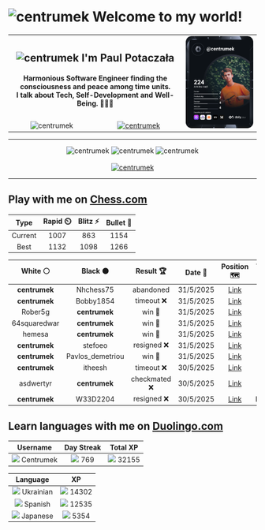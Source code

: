 <h1>
  <img
    src="https://emojis.slackmojis.com/emojis/images/1531849430/4246/blob-sunglasses.gif"
    width="30"
    alt="centrumek"
  />
  Welcome to my world!
</h1>

<table>
  <tbody>
    <tr>
      <td align="center" width="70%" colspan="2">
        <h2>
          <img
            src="https://raw.githubusercontent.com/MartinHeinz/MartinHeinz/master/wave.gif"
            width="30px"
            alt="centrumek"
          />
          I'm Paul Potaczała
        </h2>
        <h4>
          Harmonious Software Engineer finding the consciousness and peace among time units.
          <br/>
          I talk about Tech, Self-Development and Well-Being. 🌿🧘🚀
        </h4>
      </td>
      <td width="30%" rowspan="2">
        <a href="https://app.daily.dev/centrumek">
          <img
            src="./devcard.svg"
            alt="centrumek"
          />
        </a>
      </td>
    </tr>
    <tr align="center">
      <td>
        <img
          src="https://komarev.com/ghpvc/?username=centrumek&label=visitors&color=0e75b6&style=flat"
          alt="centrumek"
        >
      </td>
      <td>
        <a href="https://stackoverflow.com/users/14496012/centrumek">
          <img
            src="https://stackoverflow.com/users/flair/14496012.png?theme=dark"
            alt="centrumek"
          >
        </a>
      </td>
    </tr>
  </tbody>
</table>

---
<div align="center">
  <img 
    src="https://github-readme-stats.vercel.app/api?username=centrumek&show_icons=true&count_private=true&theme=dark&hide_border=true&hide=issues,contribs&bg_color=00000000"
    alt="centrumek"
  />
  <img
    src="https://github-readme-stats.vercel.app/api/top-langs/?username=centrumek&layout=compact&hide_border=true&theme=dark&bg_color=00000000&langs_count=6&exclude_repo=air-statistic-app"
    alt="centrumek"
  />
  <img 
    src="https://github-readme-streak-stats.herokuapp.com?user=centrumek&theme=dark&hide_border=true&background=FFFFFF00"
    alt="centrumek"
  />
  <br/>
  <br/>
  <a href="https://www.buymeacoffee.com/centrumek">
    <img
      src="https://cdn.buymeacoffee.com/buttons/v2/default-orange.png"
      height="50"
      width="210"
      alt="centrumek"
    />
  </a>
</div>

---

## Play with me on [Chess.com](https://www.chess.com/member/centrumek)

<div align="center">
<!--START_SECTION:chessStats-->
<!-- Automatically generated with https://github.com/Balastrong/chess-stats-action -->

| Type | Rapid ⏲️ | Blitz ⚡ | Bullet 🔫 |
|:---:|:---:|:---:|:---:|
| Current | 1007 | 863 | 1154 |
| Best | 1132 | 1098 | 1266 |

| White ⚪ | Black ⚫ | Result 🏆 | Date 📅 | Position 🗺️ | Type 🕕 |
|:---:|:---:|:---:|:---:|:---:|:---:|
| **centrumek** | Nhchess75 | abandoned  | 31/5/2025 | <a href="http://www.ee.unb.ca/cgi-bin/tervo/fen.pl?select=8/3k4/p1p1p1p1/2P3r1/3P4/4P3/5K1p/8 w - - 0 48">Link</a> | Blitz |
| **centrumek** | Bobby1854 | timeout ❌ | 31/5/2025 | <a href="http://www.ee.unb.ca/cgi-bin/tervo/fen.pl?select=8/p7/kp4r1/1p6/2KP1p2/6p1/2P3R1/8 w - - 0 51">Link</a> | Blitz |
| Rober5g | **centrumek** | win 🥇 | 31/5/2025 | <a href="http://www.ee.unb.ca/cgi-bin/tervo/fen.pl?select=5rk1/3RR1pp/5n2/1pp5/8/1P3NP1/2r2P1P/6K1 w - c6 0 22">Link</a> | Blitz |
| 64squaredwar | **centrumek** | win 🥇 | 31/5/2025 | <a href="http://www.ee.unb.ca/cgi-bin/tervo/fen.pl?select=8/8/p1k1p3/Pp2P3/1K2p2B/4b2P/6p1/8 w - - 0 43">Link</a> | Blitz |
| hemesa | **centrumek** | win 🥇 | 31/5/2025 | <a href="http://www.ee.unb.ca/cgi-bin/tervo/fen.pl?select=8/2p5/6p1/1p6/1Pn5/3K4/6k1/3qq3 w - - 0 59">Link</a> | Blitz |
| **centrumek** | stefoeo | resigned ❌ | 31/5/2025 | <a href="http://www.ee.unb.ca/cgi-bin/tervo/fen.pl?select=5r2/1p3pk1/p7/2n4p/Pp5P/4p3/q5r1/3RK3 w - - 0 33">Link</a> | Blitz |
| **centrumek** | Pavlos_demetriou | win 🥇 | 31/5/2025 | <a href="http://www.ee.unb.ca/cgi-bin/tervo/fen.pl?select=7r/7p/5n2/2Bp1p2/1RkPp2P/1R2P3/2r2P2/4K3 b - - 3 31">Link</a> | Blitz |
| **centrumek** | itheesh | timeout ❌ | 30/5/2025 | <a href="http://www.ee.unb.ca/cgi-bin/tervo/fen.pl?select=4r1r1/7p/6p1/3p2B1/3P1R2/2P1k3/7K/8 w - - 0 47">Link</a> | Blitz |
| asdwertyr | **centrumek** | checkmated ❌ | 30/5/2025 | <a href="http://www.ee.unb.ca/cgi-bin/tervo/fen.pl?select=r5nr/pq4pp/3Q4/2k1P3/P1p5/2B5/1PP2PPP/R3K2R b KQ - 2 22">Link</a> | Blitz |
| **centrumek** | W33D2204 | resigned ❌ | 30/5/2025 | <a href="http://www.ee.unb.ca/cgi-bin/tervo/fen.pl?select=8/6kp/6p1/1pnp4/6P1/7r/K7/8 w - - 0 44">Link</a> | Bullet |

<!--END_SECTION:chessStats-->
</div>

## Learn languages with me on [Duolingo.com](https://www.duolingo.com/profile/Centrumek)

<div align="center">
<!--START_SECTION:duolingoStats-->
<!-- Automatically generated with https://github.com/centrumek/duolingo-readme-stats-->

| Username | Day Streak | Total XP |
|:---:|:---:|:---:|
| <img src="https://raw.githubusercontent.com/centrumek/duolingo-readme-stats/main/assets/duolingo.png" height="12"> Centrumek | <img src="https://raw.githubusercontent.com/centrumek/duolingo-readme-stats/main/assets/streakinactive.svg" height="12"> 769 | <img src="https://raw.githubusercontent.com/centrumek/duolingo-readme-stats/main/assets/xp.svg" height="12"> 32155 | <img src="https://raw.githubusercontent.com/centrumek/duolingo-readme-stats/main/assets/xp.svg" height="12"> 0 |

| Language | XP |
|:---:|:---:|
| <img src="https://raw.githubusercontent.com/centrumek/duolingo-readme-stats/main/assets/langs/ukrainian.svg" height="12"> Ukrainian | <img src="https://raw.githubusercontent.com/centrumek/duolingo-readme-stats/main/assets/xp.svg" height="12"> 14302 |
| <img src="https://raw.githubusercontent.com/centrumek/duolingo-readme-stats/main/assets/langs/spanish.svg" height="12"> Spanish | <img src="https://raw.githubusercontent.com/centrumek/duolingo-readme-stats/main/assets/xp.svg" height="12"> 12535 |
| <img src="https://raw.githubusercontent.com/centrumek/duolingo-readme-stats/main/assets/langs/japanese.svg" height="12"> Japanese | <img src="https://raw.githubusercontent.com/centrumek/duolingo-readme-stats/main/assets/xp.svg" height="12"> 5354 |

<!--END_SECTION:duolingoStats-->
</div>
<!--
**centrumek/centrumek** is a ✨ _special_ ✨ repository because its `README.md` (this file) appears on your GitHub profile.

Here are some ideas to get you started:

- 🔭 I’m currently working on ...
- 🌱 I’m currently learning ...
- 👯 I’m looking to collaborate on ...
- 🤔 I’m looking for help with ...
- 💬 Ask me about ...
- 📫 How to reach me: ...
- 😄 Pronouns: ...
- ⚡ Fun fact: ...
-->
